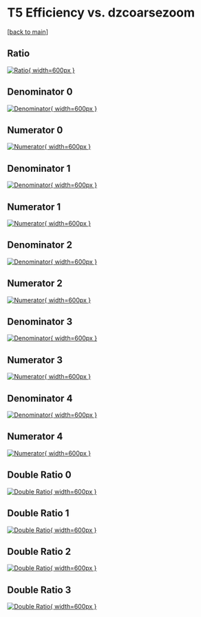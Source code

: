 # T5 Efficiency vs. dzcoarsezoom

[[back to main](./)]



## Ratio

[![Ratio](../mtv/var/T5_xtr_321_1_eff_dzcoarsezoom.png){ width=600px }](../mtv/var/T5_xtr_321_1_eff_dzcoarsezoom.pdf)

## Denominator 0

[![Denominator](../mtv/den/T5_xtr_321_1_eff_dzcoarsezoom_den0.png){ width=600px }](../mtv/den/T5_xtr_321_1_eff_dzcoarsezoom_den0.pdf)

## Numerator 0

[![Numerator](../mtv/num/T5_xtr_321_1_eff_dzcoarsezoom_num0.png){ width=600px }](../mtv/num/T5_xtr_321_1_eff_dzcoarsezoom_num0.pdf)

## Denominator 1

[![Denominator](../mtv/den/T5_xtr_321_1_eff_dzcoarsezoom_den1.png){ width=600px }](../mtv/den/T5_xtr_321_1_eff_dzcoarsezoom_den1.pdf)

## Numerator 1

[![Numerator](../mtv/num/T5_xtr_321_1_eff_dzcoarsezoom_num1.png){ width=600px }](../mtv/num/T5_xtr_321_1_eff_dzcoarsezoom_num1.pdf)

## Denominator 2

[![Denominator](../mtv/den/T5_xtr_321_1_eff_dzcoarsezoom_den2.png){ width=600px }](../mtv/den/T5_xtr_321_1_eff_dzcoarsezoom_den2.pdf)

## Numerator 2

[![Numerator](../mtv/num/T5_xtr_321_1_eff_dzcoarsezoom_num2.png){ width=600px }](../mtv/num/T5_xtr_321_1_eff_dzcoarsezoom_num2.pdf)

## Denominator 3

[![Denominator](../mtv/den/T5_xtr_321_1_eff_dzcoarsezoom_den3.png){ width=600px }](../mtv/den/T5_xtr_321_1_eff_dzcoarsezoom_den3.pdf)

## Numerator 3

[![Numerator](../mtv/num/T5_xtr_321_1_eff_dzcoarsezoom_num3.png){ width=600px }](../mtv/num/T5_xtr_321_1_eff_dzcoarsezoom_num3.pdf)

## Denominator 4

[![Denominator](../mtv/den/T5_xtr_321_1_eff_dzcoarsezoom_den4.png){ width=600px }](../mtv/den/T5_xtr_321_1_eff_dzcoarsezoom_den4.pdf)

## Numerator 4

[![Numerator](../mtv/num/T5_xtr_321_1_eff_dzcoarsezoom_num4.png){ width=600px }](../mtv/num/T5_xtr_321_1_eff_dzcoarsezoom_num4.pdf)

## Double Ratio 0

[![Double Ratio](../mtv/ratio/T5_xtr_321_1_eff_dzcoarsezoom_ratio0.png){ width=600px }](../mtv/ratio/T5_xtr_321_1_eff_dzcoarsezoom_ratio0.pdf)

## Double Ratio 1

[![Double Ratio](../mtv/ratio/T5_xtr_321_1_eff_dzcoarsezoom_ratio1.png){ width=600px }](../mtv/ratio/T5_xtr_321_1_eff_dzcoarsezoom_ratio1.pdf)

## Double Ratio 2

[![Double Ratio](../mtv/ratio/T5_xtr_321_1_eff_dzcoarsezoom_ratio2.png){ width=600px }](../mtv/ratio/T5_xtr_321_1_eff_dzcoarsezoom_ratio2.pdf)

## Double Ratio 3

[![Double Ratio](../mtv/ratio/T5_xtr_321_1_eff_dzcoarsezoom_ratio3.png){ width=600px }](../mtv/ratio/T5_xtr_321_1_eff_dzcoarsezoom_ratio3.pdf)

